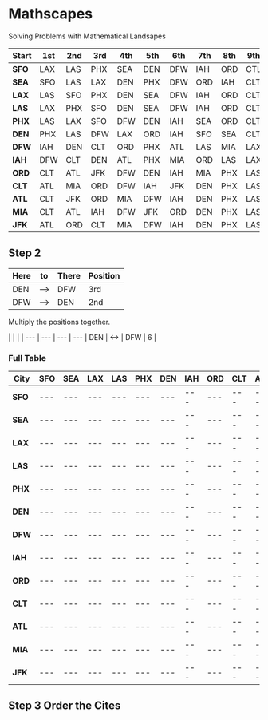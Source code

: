 # Mathscapes
Solving Problems with Mathematical Landsapes 

   Start|   1st | 2nd | 3rd | 4th | 5th | 6th | 7th | 8th | 9th | 10th | 11th | 12th | 
         --- | --- | --- | --- | --- | --- | --- | --- | --- | --- | --- | --- | --- |
     __SFO__ | LAX | LAS | PHX | SEA | DEN | DFW | IAH | ORD | CTL | ALT | MIA | JFK | 
     __SEA__ | SFO | LAS | LAX | DEN | PHX | DFW | ORD | IAH | CLT | ATL | JFK | MIA | 
     __LAX__ | LAS | SFO | PHX | DEN | SEA | DFW | IAH | ORD | CLT | ATL | MIA | JFK |
     __LAS__ | LAX | PHX | SFO | DEN | SEA | DFW | IAH | ORD | CLT | ATL | MIA | JFK | 
     __PHX__ | LAS | LAX | SFO | DFW | DEN | IAH | SEA | ORD | CLT | ATL | MIA | JFK |
     __DEN__ | PHX | LAS | DFW | LAX | ORD | IAH | SFO | SEA | CLT | ATL | JFK | MIA | 
     __DFW__ | IAH | DEN | CLT | ORD | PHX | ATL | LAS | MIA | LAX | JFK | SFO | SEA |
     __IAH__ | DFW | CLT | DEN | ATL | PHX | MIA | ORD | LAS | LAX | JFK | SFO | SEA | 
     __ORD__ | CLT | ATL | JFK | DFW | DEN | IAH | MIA | PHX | LAS | SEA | LAX | SFO |
     __CLT__ | ATL | MIA | ORD | DFW | IAH | JFK | DEN | PHX | LAS | LAX | SFO | SEA |
     __ATL__ | CLT | JFK | ORD | MIA | DFW | IAH | DEN | PHX | LAS | LAX | SFO | SEA |
     __MIA__ | CLT | ATL | IAH | DFW | JFK | ORD | DEN | PHX | LAS | LAX | SFO | SEA |
     __JFK__ | ATL | ORD | CLT | MIA | DFW | IAH | DEN | PHX | LAS | SFA | LAX | SFO |
     
## Step 2

Here | to | There | Position  |
--- | --- | --- | --- |
DEN | --> | DFW | 3rd |
DFW | --> | DEN | 2nd |

Multiply the positions together.

   |   |   |   |
--- | --- | --- | --- |
 DEN | <-> | DFW | 6 |
 
### Full Table

City    | SFO | SEA | LAX | LAS | PHX | DEN | IAH | ORD | CLT | ATL | MIA | JFK | 
| ---   | --- | --- | --- | --- | --- | --- | --- | --- | --- | --- | --- | --- |
__SFO__ | --- | --- | --- | --- | --- | --- | --- | --- | --- | --- | --- | --- |
__SEA__ | --- | --- | --- | --- | --- | --- | --- | --- | --- | --- | --- | --- |
__LAX__ | --- | --- | --- | --- | --- | --- | --- | --- | --- | --- | --- | --- |
__LAS__ | --- | --- | --- | --- | --- | --- | --- | --- | --- | --- | --- | --- |
__PHX__ | --- | --- | --- | --- | --- | --- | --- | --- | --- | --- | --- | --- | 
__DEN__ | --- | --- | --- | --- | --- | --- | --- | --- | --- | --- | --- | --- | 
__DFW__ | --- | --- | --- | --- | --- | --- | --- | --- | --- | --- | --- | --- | 
__IAH__ | --- | --- | --- | --- | --- | --- | --- | --- | --- | --- | --- | --- | 
__ORD__ | --- | --- | --- | --- | --- | --- | --- | --- | --- | --- | --- | --- |
__CLT__ | --- | --- | --- | --- | --- | --- | --- | --- | --- | --- | --- | --- |
__ATL__ | --- | --- | --- | --- | --- | --- | --- | --- | --- | --- | --- | --- |
__MIA__ | --- | --- | --- | --- | --- | --- | --- | --- | --- | --- | --- | --- | 
__JFK__ | --- | --- | --- | --- | --- | --- | --- | --- | --- | --- | --- | --- | 


## Step 3 Order the Cites
